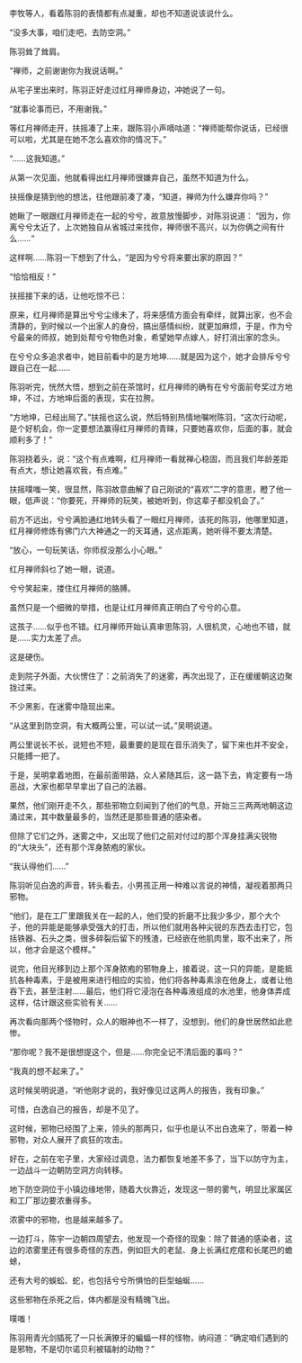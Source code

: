 李牧等人，看着陈羽的表情都有点凝重，却也不知道说该说什么。

“没多大事，咱们走吧，去防空洞。”

陈羽耸了耸肩。

“禅师，之前谢谢你为我说话啊。”

从宅子里出来时，陈羽正好走过红月禅师身边，冲她说了一句。

“就事论事而已，不用谢我。”

等红月禅师走开，扶摇凑了上来，跟陈羽小声嘀咕道：“禅师能帮你说话，已经很可以啦，尤其是在她不怎么喜欢你的情况下。”

“……这我知道。”

从第一次见面，他就看得出红月禅师很嫌弃自己，虽然不知道为什么。

扶摇像是猜到他的想法，往他跟前凑了凑，“知道，禅师为什么嫌弃你吗？”

她瞅了一眼跟红月禅师走在一起的兮兮，故意放慢脚步，对陈羽说道： “因为，你离兮兮太近了，上次她独自从省城过来找你，禅师很不高兴，以为你俩之间有什么……“

这样啊……陈羽一下想到了什么，“是因为兮兮将来要出家的原因？”

“恰恰相反！”

扶摇接下来的话，让他吃惊不已：

原来，红月禅师是算出兮兮尘缘未了，将来感情方面会有牵绊，就算出家，也不会清静的，到时候以一个出家人的身份，搞出感情纠纷，就更加麻烦，于是，作为兮兮最亲的师叔，她到处帮兮兮物色对象，希望她早点嫁人，好打消出家的念头。

在兮兮众多追求者中，她目前看中的是方地坤……就是因为这个，她才会排斥兮兮跟自己在一起……

陈羽听完，恍然大悟，想到之前在茶馆时，红月禅师的确有在兮兮面前夸奖过方地坤，不过，方地坤后面的表现，实在拉胯。

“方地坤，已经出局了。”扶摇也这么说，然后特别热情地嘱咐陈羽，“这次行动呢，是个好机会，你一定要想法赢得红月禅师的青睐，只要她喜欢你，后面的事，就会顺利多了！”

陈羽挠着头，说：“这个有点难啊，红月禅师一看就禅心稳固，而且我们年龄差距有点大，想让她喜欢我，有点难。”

扶摇噗嗤一笑，很显然，陈羽故意曲解了自己刚说的“喜欢”二字的意思，瞪了他一眼，低声说：“你要死，开禅师的玩笑，被她听到，你这辈子都没机会了。”

前方不远出，兮兮满脸通红地转头看了一眼红月禅师，该死的陈羽，他哪里知道，红月禅师修炼有佛门六大神通之一的天耳通，这点距离，她听得不要太清楚。

“放心，一句玩笑话，你师叔没那么小心眼。”

红月禅师斜乜了她一眼，说道。

兮兮笑起来，搂住红月禅师的胳膊。

虽然只是一个细微的举措，也是让红月禅师真正明白了兮兮的心意。

这孩子……似乎也不错。红月禅师开始认真审思陈羽，人很机灵，心地也不错，就是……实力太差了点。

这是硬伤。

走到院子外面，大伙愣住了：之前消失了的迷雾，再次出现了，正在缓缓朝这边聚拢过来。

不少黑影，在迷雾中隐现出来。

“从这里到防空洞，有大概两公里，可以试一试。”吴明说道。

两公里说长不长，说短也不短，最重要的是现在音乐消失了，留下来也并不安全，只能搏一把了。

于是，吴明拿着地图，在最前面带路，众人紧随其后，这一路下去，肯定要有一场恶战，大家也都早早拿出了自己的法器。

果然，他们刚开走不久，那些邪物立刻闻到了他们的气息，开始三三两两地朝这边涌过来，其中数量最多的，当然还是那些普通的感染者。

但除了它们之外，迷雾之中，又出现了他们之前对付过的那个浑身挂满尖锐物的“大块头”，还有那个浑身脓疱的家伙。

“我认得他们……”

陈羽听见白逸的声音，转头看去，小男孩正用一种难以言说的神情，凝视着那两只邪物。

“他们，是在工厂里跟我关在一起的人，他们受的折磨不比我少多少，那个大个子，他的异能是能够承受强大的打击，所以他们就用各种尖锐的东西去击打它，包括铁器、石头之类，很多碎裂后留下的残渣，已经嵌在他肌肉里，取不出来了，所以，他才会是这个模样。”

说完，他目光移到边上那个浑身脓疱的邪物身上，接着说，这一只的异能，是能抵抗各种毒素，于是被用来进行相应的实验，他们将各种毒素涂在他身上，或者让他吞下去，甚至注射……最后，他们将它浸泡在各种毒液组成的水池里，他身体弄成这样，估计跟这些实验有关……

再次看向那两个怪物时，众人的眼神也不一样了，没想到，他们的身世居然如此悲惨。

“那你呢？我不是很想提这个，但是……你完全记不清后面的事吗？”

“我真的想不起来了。”

这时候吴明说道，“听他刚才说的，我好像见过这两人的报告，我有印象。”

可惜，白逸自己的报告，却是不见了。

这时候，邪物已经围了上来，领头的那两只，似乎也是认不出白逸来了，带着一种邪物，对众人展开了疯狂的攻击。

好在，之前在宅子里，大家经过调息，法力都恢复地差不多了，当下以防守为主，一边战斗一边朝防空洞方向转移。

地下防空洞位于小镇边缘地带，随着大伙靠近，发现这一带的雾气，明显比家属区和工厂那边要浓重得多。

浓雾中的邪物，也是越来越多了。

一边打斗，陈宇一边朝四周望去，他发现一个奇怪的现象：除了普通的感染者，这边的浓雾里还有很多奇怪的东西，例如巨大的老鼠、身上长满红疙瘩和长尾巴的蟾蜍，

还有大号的蜈蚣、蛇，也包括兮兮所惧怕的巨型蚰蜒……

这些邪物在杀死之后，体内都是没有精魄飞出。

噗嗤！

陈羽用青光剑插死了一只长满獠牙的蝙蝠一样的怪物，纳闷道：“确定咱们遇到的是邪物，不是切尔诺贝利被辐射的动物？”
